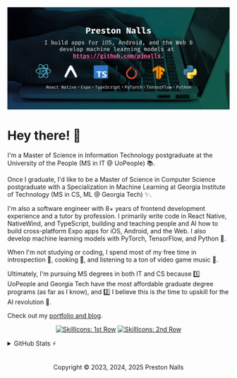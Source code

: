 <div align="center">

<img src="assets/expo-and-ml-banner.avif" alt="Personal Brand">

</div>

# Hey there! 👋

I'm a Master of Science in Information Technology postgraduate at the University of the People (MS in IT @ UoPeople) 📚.
 
Once I graduate, I'd like to be a Master of Science in Computer Science postgraduate with a Specialization in Machine Learning at Georgia Institute of Technology (MS in CS, ML @ Georgia Tech) ✨.

I'm also a software engineer with 8+ years of frontend development experience and a tutor by profession. I primarily write code in React Native, NativeWind, and TypeScript, building and teaching people and AI how to build cross-platform Expo apps for iOS, Android, and the Web. I also develop machine learning models with PyTorch, TensorFlow, and Python 🧠.

When I'm not studying or coding, I spend most of my free time in introspection 🧘, cooking 🍳, and listening to a ton of video game music 👾.

Ultimately, I'm pursuing MS degrees in both IT and CS because 1️⃣ UoPeople and Georgia Tech have the most affordable graduate degree programs (as far as I know), and 2️⃣ I believe this is *the* time to upskill for the AI revolution 🤖.

Check out my [portfolio and blog](https://pjnalls.github.io).


<div align="center">

[![SkillIcons: 1st Row](https://skillicons.dev/icons?i=git,html,js,tailwind,react,css,ts,sass,astro,vite,figma,github,markdown)](https://skillicons.dev)
[![SkillIcons: 2nd Row](https://skillicons.dev/icons?i=pytorch,tensorflow,linux,py,nodejs,django,mongodb,windows,c,apple,bash,express,mysql)](https://skillicons.dev)

</div>

<details>
    <summary>GitHub Stats ⚡️</summary>

<div align="center">

<img height="174px" src="https://denvercoder1-github-readme-stats.vercel.app/api?username=pjnalls&theme=tokyonight&title_color=ff87b9&&bg_color=0,173458,194a4b&text_color=fff&hide_border=true&layout=compact,private-repos=true" />
<img height="174px"src="https://denvercoder1-github-readme-stats.vercel.app/api/top-langs?username=pjnalls&theme=tokyonight&title_color=ff87b9&&bg_color=0,194a4b,1B553b&text_color=fff&hide_border=true&layout=compact&count_private=true" />
</div>

</details>

<div align="center">

<footer>

<br />

Copyright © 2023, 2024, 2025 Preston Nalls

</footer>

</div>
